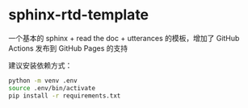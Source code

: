 # sphinx-rtd-template

一个基本的 sphinx + read the doc + utterances 的模板，增加了 GitHub Actions 发布到 GitHub Pages 的支持

建议安装依赖方式：

```bash
python -m venv .env
source .env/bin/activate
pip install -r requirements.txt
```
